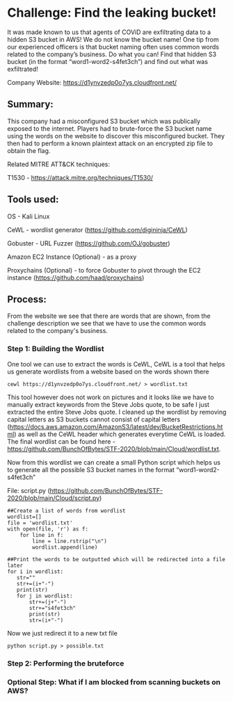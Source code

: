 # Challenge: Find the leaking bucket!
It was made known to us that agents of COViD are exfiltrating data to a hidden S3 bucket in AWS! We do not know the bucket name! One tip from our experienced officers is that bucket naming often uses common words related to the company’s business.
Do what you can! Find that hidden S3 bucket (in the format “word1-word2-s4fet3ch”) and find out what was exfiltrated!

Company Website: https://d1ynvzedp0o7ys.cloudfront.net/

## Summary:
This company had a misconfigured S3 bucket which was publically exposed to the internet. Players had to brute-force the S3 bucket name using the words on the website to discover
this misconfigured bucket. They then had to perform a known plaintext attack on an encrypted zip file to obtain the flag.

Related MITRE ATT&CK techniques: 

T1530 - https://attack.mitre.org/techniques/T1530/

## Tools used:
OS - Kali Linux

CeWL - wordlist generator (https://github.com/digininja/CeWL)

Gobuster - URL Fuzzer (https://github.com/OJ/gobuster)

Amazon EC2 Instance (Optional) - as a proxy 

Proxychains (Optional) - to force Gobuster to pivot through the EC2 instance (https://github.com/haad/proxychains)

## Process:
From the website we see that there are words that are shown, from the challenge description we see that we have to use the common words related to the company's business.

### Step 1: Building the Wordlist
One tool we can use to extract the words is CeWL, CeWL is a tool that helps us generate wordlists from a website based on the words shown there

``````
cewl https://d1ynvzedp0o7ys.cloudfront.net/ > wordlist.txt
``````
This tool however does not work on pictures and it looks like we have to manually extract keywords from the Steve Jobs quote, to be safe I just extracted the entire Steve Jobs quote. I cleaned up the wordlist by removing capital letters as S3 buckets cannot consist of capital letters (https://docs.aws.amazon.com/AmazonS3/latest/dev/BucketRestrictions.html) as well as the CeWL header which generates everytime CeWL is loaded. The final wordlist can be found here - https://github.com/BunchOfBytes/STF-2020/blob/main/Cloud/wordlist.txt.

Now from this wordlist we can create a small Python script which helps us to generate all the possible S3 bucket names in the format “word1-word2-s4fet3ch”

File: script.py (https://github.com/BunchOfBytes/STF-2020/blob/main/Cloud/script.py)
``````
##Create a list of words from wordlist
wordlist=[]
file = 'wordlist.txt'
with open(file, 'r') as f:
    for line in f:
        line = line.rstrip("\n")    
        wordlist.append(line)

##Print the words to be outputted which will be redirected into a file later
for i in wordlist:
   str=""
   str+=(i+"-")
   print(str)
   for j in wordlist:
       str+=(j+"-")
       str+="s4fet3ch"
       print(str)
       str=(i+"-")
``````

Now we just redirect it to a new txt file
``````
python script.py > possible.txt
``````

### Step 2: Performing the bruteforce


### Optional Step: What if I am blocked from scanning buckets on AWS?
